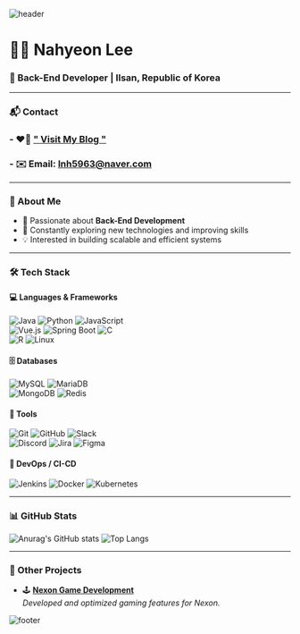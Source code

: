 ![header](https://capsule-render.vercel.app/api?type=soft&color=0:FFC0CB,50:D8BFD8,100:B19CD9&height=30)


# 👩‍💻 Nahyeon Lee  
### 🚀 Back-End Developer | Ilsan, Republic of Korea  

---

### 📬 Contact  
 ### - ❤️‍🔥 **[" Visit My Blog "](https://velog.io/@lnh03280)**  
 ### - ✉️ Email: lnh5963@naver.com  

---

### 🌟 About Me  
- 🎯 Passionate about **Back-End Development**  
- 🌱 Constantly exploring new technologies and improving skills  
- 💡 Interested in building scalable and efficient systems  

---

### 🛠️ Tech Stack  
#### 💻 **Languages & Frameworks**  
![Java](https://img.shields.io/badge/Java-%23ED8B00.svg?style=flat-square&logo=openjdk&logoColor=white)  ![Python](https://img.shields.io/badge/Python-%233776AB.svg?style=flat-square&logo=python&logoColor=white)  ![JavaScript](https://img.shields.io/badge/JavaScript-%23F7DF1E.svg?style=flat-square&logo=javascript&logoColor=black)  
![Vue.js](https://img.shields.io/badge/Vue.js-%234FC08D.svg?style=flat-square&logo=vue.js&logoColor=white)  ![Spring Boot](https://img.shields.io/badge/Spring%20Boot-%236DB33F.svg?style=flat-square&logo=springboot&logoColor=white)  ![C](https://img.shields.io/badge/C-%2300599C.svg?style=flat-square&logo=c&logoColor=white)  
![R](https://img.shields.io/badge/R-%23276DC3.svg?style=flat-square&logo=r&logoColor=white)  ![Linux](https://img.shields.io/badge/Linux-%23FCC624.svg?style=flat-square&logo=linux&logoColor=black)


#### 🗄️ **Databases**  
![MySQL](https://img.shields.io/badge/MySQL-%234479A1.svg?style=flat-square&logo=mysql&logoColor=white) 
![MariaDB](https://img.shields.io/badge/MariaDB-%23003545.svg?style=flat-square&logo=mariadb&logoColor=white)  
![MongoDB](https://img.shields.io/badge/MongoDB-%2347A248.svg?style=flat-square&logo=mongodb&logoColor=white) 
![Redis](https://img.shields.io/badge/Redis-%23DC382D.svg?style=flat-square&logo=redis&logoColor=white)  

#### 🔧 **Tools** 
![Git](https://img.shields.io/badge/Git-%23F05032.svg?style=flat-square&logo=git&logoColor=white) 
![GitHub](https://img.shields.io/badge/GitHub-%23181717.svg?style=flat-square&logo=github&logoColor=white) 
![Slack](https://img.shields.io/badge/Slack-%234A154B.svg?style=flat-square&logo=slack&logoColor=white)  
![Discord](https://img.shields.io/badge/Discord-%235865F2.svg?style=flat-square&logo=discord&logoColor=white)  ![Jira](https://img.shields.io/badge/Jira-%230052CC.svg?style=flat-square&logo=jira&logoColor=white)  ![Figma](https://img.shields.io/badge/Figma-%23F24E1E.svg?style=flat-square&logo=figma&logoColor=white)

#### 🚀 **DevOps / CI-CD**  
![Jenkins](https://img.shields.io/badge/Jenkins-D24939.svg?&logo=jenkins&color=lightgrey)
![Docker](https://img.shields.io/badge/Docker-2496ED.svg?&logo=docker&logoColor=white)
![Kubernetes](https://img.shields.io/badge/Kubernetes-326CE5.svg?&logo=kubernetes&logoColor=white)

---

### 📊 GitHub Stats  
![Anurag's GitHub stats](https://github-readme-stats.vercel.app/api?username=sksmsdlskgus&hide_rank=true&show_icons=true&theme=radical) ![Top Langs](https://github-readme-stats.vercel.app/api/top-langs/?username=sksmsdlskgus&layout=compact&theme=radical)

---

### 🌟 Other Projects  
- 🕹️ **[Nexon Game Development](https://maplestoryworlds.nexon.com/ko/play/de75414104154cd2a37eb13cae3c11d7/comment)**  
  *Developed and optimized gaming features for Nexon.*  

![footer](https://capsule-render.vercel.app/api?type=soft&color=0:FFC0CB,50:D8BFD8,100:B19CD9&height=30)
